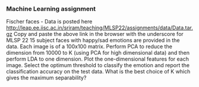 ### Machine Learning assignment

Fischer faces - Data is posted here http://leap.ee.iisc.ac.in/sriram/teaching/MLSP22/assignments/data/Data.tar.gz 
Copy and paste the above link in the browser with the underscore for MLSP 22
15 subject faces with happy/sad emotions are provided in the data. Each image is of a 100x100 matrix. Perform PCA to reduce the dimension from 10000 to K (using PCA for high dimensional data) and then perform LDA to one dimension. Plot the one-dimensional features for each image. Select the optimum threshold to classify the emotion and report the classification accuracy on the test data. What is the best choice of K which gives the maximum separability?

